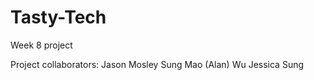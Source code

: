 # Tasty-Tech
Week 8 project

Project collaborators:
  Jason Mosley
  Sung Mao (Alan) Wu
  Jessica Sung
